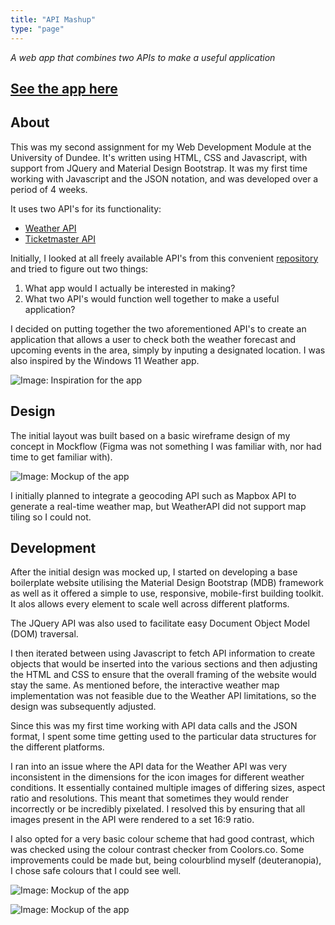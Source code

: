 ```yaml
---
title: "API Mashup"
type: "page"
---
```


*A web app that combines two APIs to make a useful application*

## **[See the app here](https://varendraaa.github.io/Weather-App-API-Mashup/)**

## About
This was my second assignment for my Web Development Module at the University of Dundee.
It's written using HTML, CSS and Javascript, with support from JQuery and Material Design Bootstrap.
It was my first time working with Javascript and the JSON notation, and was developed over a period of 4 weeks.

It uses two API's for its functionality:
- [Weather API](https://www.weatherapi.com/)
- [Ticketmaster API](https://developer.ticketmaster.com/products-and-docs/apis/discovery-api/v2/)

Initially, I looked at all freely available API's from this convenient [repository](https://github.com/public-apis/public-apis) and tried to figure out two things:

1. What app would I actually be interested in making?
2. What two API's would function well together to make a useful application?

I decided on putting together the two aforementioned API's to create an application that allows a user to check both the weather forecast and upcoming events in the area, simply by inputing a designated location. I was also inspired by the Windows 11 Weather app.

![Image: Inspiration for the app](/portfolio/images/projects/API%20Mashup/API-Mashup-1.png)<br>

## Design
The initial layout was built based on a basic wireframe design of my concept in Mockflow (Figma was not something I was familiar with, nor had time to get familiar with).

![Image: Mockup of the app](/portfolio/images/projects/API%20Mashup/API-Mashup-2.png)

I initially planned to integrate a geocoding API such as Mapbox API to generate a real-time weather map, but WeatherAPI did not support map tiling so I could not.


## Development

After the initial design was mocked up, I started on developing a base boilerplate website utilising the Material Design Bootstrap (MDB) framework as well as it offered a simple to use, responsive, mobile-first building toolkit. It alos allows every element to scale well across different platforms.

The JQuery API was also used to facilitate easy Document Object Model (DOM) traversal. 

I then iterated between using Javascript to fetch API information to create objects that would be inserted into the various sections and then adjusting the HTML and CSS to ensure that the overall framing of the website would stay the same. As mentioned before, the interactive weather map implementation was not feasible due to the Weather API limitations, so the design was subsequently adjusted.

Since this was my first time working with API data calls and the JSON format, I spent some time getting used to the particular data structures for the different platforms. 

I ran into an issue where the API data for the Weather API was very inconsistent in the dimensions for the icon images for different weather conditions. It essentially contained multiple images of differing sizes, aspect ratio and resolutions. This meant that   sometimes they would render incorrectly or be incredibly pixelated. I resolved this by ensuring that all images present in the API were rendered to a set 16:9 ratio.

I also opted for a very basic colour scheme that had good contrast, which was checked using the colour contrast checker from Coolors.co. Some improvements could be made but, being colourblind myself (deuteranopia), I chose safe colours that I could see well.


![Image: Mockup of the app](/portfolio/images/projects/API%20Mashup/API-Mashup-3.png)


![Image: Mockup of the app](/portfolio/images/projects/API%20Mashup/API-Mashup-4.png)